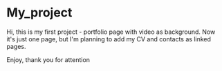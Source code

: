 # My_project

Hi,
this is my first project - portfolio page with video as background.
Now it's just one page, but I'm planning to add my CV and contacts as linked pages.

Enjoy,
thank you for attention

